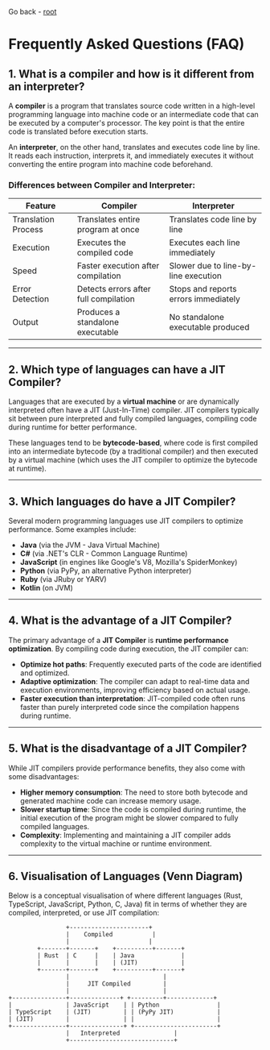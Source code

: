 
Go back - [root](./)

# Frequently Asked Questions (FAQ)

## 1. What is a compiler and how is it different from an interpreter?

A **compiler** is a program that translates source code written in a high-level programming language into machine code or an intermediate code that can be executed by a computer's processor. The key point is that the entire code is translated before execution starts.

An **interpreter**, on the other hand, translates and executes code line by line. It reads each instruction, interprets it, and immediately executes it without converting the entire program into machine code beforehand.

### Differences between Compiler and Interpreter:

| Feature                 | Compiler                           | Interpreter                         |
|-------------------------|------------------------------------|-------------------------------------|
| Translation Process      | Translates entire program at once  | Translates code line by line        |
| Execution                | Executes the compiled code         | Executes each line immediately      |
| Speed                    | Faster execution after compilation | Slower due to line-by-line execution|
| Error Detection          | Detects errors after full compilation | Stops and reports errors immediately |
| Output                   | Produces a standalone executable   | No standalone executable produced   |

---

## 2. Which type of languages can have a JIT Compiler?

Languages that are executed by a **virtual machine** or are dynamically interpreted often have a JIT (Just-In-Time) compiler. JIT compilers typically sit between pure interpreted and fully compiled languages, compiling code during runtime for better performance. 

These languages tend to be **bytecode-based**, where code is first compiled into an intermediate bytecode (by a traditional compiler) and then executed by a virtual machine (which uses the JIT compiler to optimize the bytecode at runtime).

---

## 3. Which languages do have a JIT Compiler?

Several modern programming languages use JIT compilers to optimize performance. Some examples include:

- **Java** (via the JVM - Java Virtual Machine)
- **C#** (via .NET's CLR - Common Language Runtime)
- **JavaScript** (in engines like Google's V8, Mozilla's SpiderMonkey)
- **Python** (via PyPy, an alternative Python interpreter)
- **Ruby** (via JRuby or YARV)
- **Kotlin** (on JVM)

---

## 4. What is the advantage of a JIT Compiler?

The primary advantage of a **JIT Compiler** is **runtime performance optimization**. By compiling code during execution, the JIT compiler can:

- **Optimize hot paths**: Frequently executed parts of the code are identified and optimized.
- **Adaptive optimization**: The compiler can adapt to real-time data and execution environments, improving efficiency based on actual usage.
- **Faster execution than interpretation**: JIT-compiled code often runs faster than purely interpreted code since the compilation happens during runtime.

---

## 5. What is the disadvantage of a JIT Compiler?

While JIT compilers provide performance benefits, they also come with some disadvantages:

- **Higher memory consumption**: The need to store both bytecode and generated machine code can increase memory usage.
- **Slower startup time**: Since the code is compiled during runtime, the initial execution of the program might be slower compared to fully compiled languages.
- **Complexity**: Implementing and maintaining a JIT compiler adds complexity to the virtual machine or runtime environment.

---

## 6. Visualisation of Languages (Venn Diagram)

Below is a conceptual visualisation of where different languages (Rust, TypeScript, JavaScript, Python, C, Java) fit in terms of whether they are compiled, interpreted, or use JIT compilation:

```plaintext
                +----------------------+
                |    Compiled           |
                |                      |
        +-------+-------+    +----------+-------+
        | Rust  | C     |    | Java             |
        |       |       |    | (JIT)            |
        +-------+-------+    +----------+-------+
                |                          |
                |     JIT Compiled         |
                |                          |
+---------------+--------------+ +---------+-------------+
|               | JavaScript    | | Python                |
| TypeScript    | (JIT)         | | (PyPy JIT)            |
| (JIT)         |               | |                       |
+---------------+---------------+ +-----------------------+
                |   Interpreted               |
                +-----------------------------+
